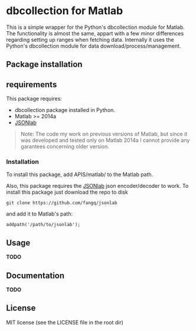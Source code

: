 # dbcollection for Matlab

This is a simple wrapper for the Python's dbcollection module for Matlab. The functionality is almost the same, appart with a few minor differences regarding setting up ranges when fetching data. Internally it uses the Python's dbcollection module for data download/process/management.


## Package installation

## requirements

This package requires:

- dbcollection package installed in Python.
- Matlab >= 2014a
- [JSONlab](https://github.com/fangq/jsonlab)

> Note: The code my work on previous versions of Matlab,
but since it was developed and tested only on Matlab 2014a
I cannot provide any garantees concerning older version.


### Installation

To install this package, add APIS/matlab/ to the Matlab path.

Also, this package requires the [JSONlab](https://github.com/fangq/jsonlab) json encoder/decoder to work. To install this package just download the repo to disk

```
git clone https://github.com/fangq/jsonlab
```

and add it to Matlab's path:

```
addpath('/path/to/jsonlab');
```


## Usage

**TODO**


## Documentation

**TODO**


## License

MIT license (see the LICENSE file in the root dir)